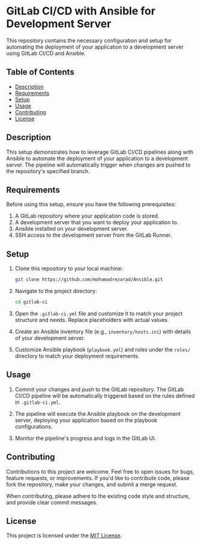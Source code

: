 # GitLab CI/CD with Ansible for Development Server

This repository contains the necessary configuration and setup for automating the deployment of your application to a development server using GitLab CI/CD and Ansible.

## Table of Contents

- [Description](#description)
- [Requirements](#requirements)
- [Setup](#setup)
- [Usage](#usage)
- [Contributing](#contributing)
- [License](#license)

## Description

This setup demonstrates how to leverage GitLab CI/CD pipelines along with Ansible to automate the deployment of your application to a development server. The pipeline will automatically trigger when changes are pushed to the repository's specified branch.

## Requirements

Before using this setup, ensure you have the following prerequisites:

1. A GitLab repository where your application code is stored.
2. A development server that you want to deploy your application to.
3. Ansible installed on your development server.
4. SSH access to the development server from the GitLab Runner.

## Setup

1. Clone this repository to your local machine:

   ```sh
   git clone https://github.com/mohamadrezarad/Ansible.git
   ```

2. Navigate to the project directory:

   ```sh
   cd gitlab-ci
   ```

3. Open the `.gitlab-ci.yml` file and customize it to match your project structure and needs. Replace placeholders with actual values.

4. Create an Ansible inventory file (e.g., `inventory/hosts.ini`) with details of your development server.

5. Customize Ansible playbook (`playbook.yml`) and roles under the `roles/` directory to match your deployment requirements.

## Usage

1. Commit your changes and push to the GitLab repository. The GitLab CI/CD pipeline will be automatically triggered based on the rules defined in `.gitlab-ci.yml`.

2. The pipeline will execute the Ansible playbook on the development server, deploying your application based on the playbook configurations.

3. Monitor the pipeline's progress and logs in the GitLab UI.

## Contributing

Contributions to this project are welcome. Feel free to open issues for bugs, feature requests, or improvements. If you'd like to contribute code, please fork the repository, make your changes, and submit a merge request.

When contributing, please adhere to the existing code style and structure, and provide clear commit messages.

## License

This project is licensed under the [MIT License](LICENSE).
